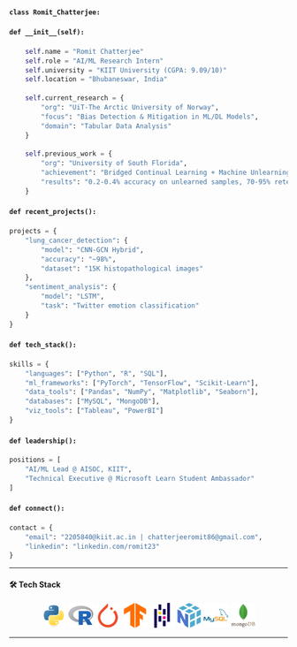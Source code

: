 #### ```class Romit_Chatterjee:```

#### ```def __init__(self):```
```python
    self.name = "Romit Chatterjee"
    self.role = "AI/ML Research Intern"
    self.university = "KIIT University (CGPA: 9.09/10)"
    self.location = "Bhubaneswar, India"
    
    self.current_research = {
        "org": "UiT-The Arctic University of Norway",
        "focus": "Bias Detection & Mitigation in ML/DL Models",
        "domain": "Tabular Data Analysis"
    }
    
    self.previous_work = {
        "org": "University of South Florida",
        "achievement": "Bridged Continual Learning + Machine Unlearning",
        "results": "0.2-0.4% accuracy on unlearned samples, 70-95% retention"
    }
```

#### ```def recent_projects():```
```python
projects = {
    "lung_cancer_detection": {
        "model": "CNN-GCN Hybrid",
        "accuracy": "~98%",
        "dataset": "15K histopathological images"
    },
    "sentiment_analysis": {
        "model": "LSTM",
        "task": "Twitter emotion classification"
    }
}
```

#### ```def tech_stack():```
```python
skills = {
    "languages": ["Python", "R", "SQL"],
    "ml_frameworks": ["PyTorch", "TensorFlow", "Scikit-Learn"],
    "data_tools": ["Pandas", "NumPy", "Matplotlib", "Seaborn"],
    "databases": ["MySQL", "MongoDB"],
    "viz_tools": ["Tableau", "PowerBI"]
}
```

#### ```def leadership():```
```python
positions = [
    "AI/ML Lead @ AISOC, KIIT",
    "Technical Executive @ Microsoft Learn Student Ambassador"
]
```

#### ```def connect():```
```python
contact = {
    "email": "2205840@kiit.ac.in | chatterjeeromit86@gmail.com",
    "linkedin": "linkedin.com/romit23"
}
```

---

#### 🛠️ **Tech Stack**

<p align="center">
  <img src="https://raw.githubusercontent.com/devicons/devicon/master/icons/python/python-original.svg" alt="python" width="45" height="45"/>
  <img src="https://raw.githubusercontent.com/devicons/devicon/master/icons/r/r-original.svg" alt="r" width="45" height="45"/>
  <img src="https://raw.githubusercontent.com/devicons/devicon/master/icons/pytorch/pytorch-original.svg" alt="pytorch" width="45" height="45"/>
  <img src="https://raw.githubusercontent.com/devicons/devicon/master/icons/tensorflow/tensorflow-original.svg" alt="tensorflow" width="45" height="45"/>
  <img src="https://raw.githubusercontent.com/devicons/devicon/master/icons/pandas/pandas-original.svg" alt="pandas" width="45" height="45"/>
  <img src="https://raw.githubusercontent.com/devicons/devicon/master/icons/numpy/numpy-original.svg" alt="numpy" width="45" height="45"/>
  <img src="https://raw.githubusercontent.com/devicons/devicon/master/icons/mysql/mysql-original-wordmark.svg" alt="mysql" width="45" height="45"/>
  <img src="https://raw.githubusercontent.com/devicons/devicon/master/icons/mongodb/mongodb-original-wordmark.svg" alt="mongodb" width="45" height="45"/>
</p>

---
